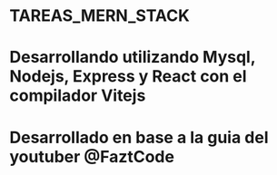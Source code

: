 # TAREAS_MERN_STACK
# Desarrollando utilizando Mysql, Nodejs, Express y React con el compilador Vitejs
# Desarrollado en base a la guia del youtuber @FaztCode 
